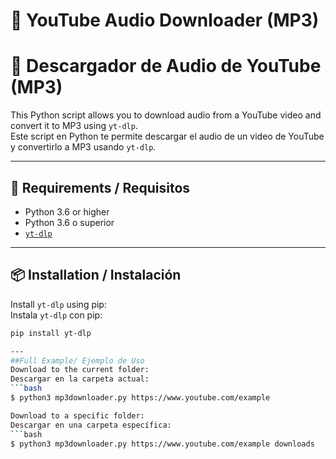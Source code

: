 # 🎵 YouTube Audio Downloader (MP3)  
# 🎵 Descargador de Audio de YouTube (MP3)

This Python script allows you to download audio from a YouTube video and convert it to MP3 using `yt-dlp`.  
Este script en Python te permite descargar el audio de un video de YouTube y convertirlo a MP3 usando `yt-dlp`.

---

## 🚀 Requirements / Requisitos

- Python 3.6 or higher  
- Python 3.6 o superior  
- [`yt-dlp`](https://github.com/yt-dlp/yt-dlp)

---

## 📦 Installation / Instalación

Install `yt-dlp` using pip:  
Instala `yt-dlp` con pip:

```bash
pip install yt-dlp

---
##Full Example/ Ejemplo de Uso
Download to the current folder:
Descargar en la carpeta actual:
```bash
$ python3 mp3downloader.py https://www.youtube.com/example

Download to a specific folder:
Descargar en una carpeta específica:
```bash
$ python3 mp3downloader.py https://www.youtube.com/example downloads


